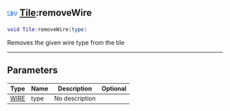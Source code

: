 ## <img src="../../.gitbook/assets/server.png" width="24" height=24 /> [Tile](https://iaswiki.rawr.dev/readme/tile):removeWire

```lua
void Tile:removeWire(type)
```

Removes the given wire type from the tile

------
## Parameters

| Type   | Name | Description | Optional |
| ------ | ---- | ----------- | -------: |
| [WIRE](https://iaswiki.rawr.dev/readme/wire) | type | No description |  |

